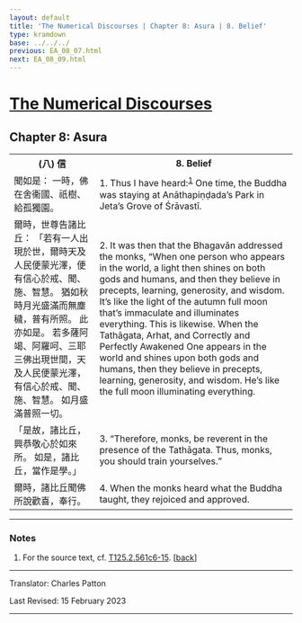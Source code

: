 ```yaml
---
layout: default
title: 'The Numerical Discourses | Chapter 8: Asura | 8. Belief'
type: kramdown
base: ../../../
previous: EA_08_07.html
next: EA_08_09.html
---
```


<h1><a href='../index.html'>The Numerical Discourses</a></h1>
<h2>Chapter 8: Asura</h2>

<table class="trans">
  <th class='ch'>(八) 信</th>
  <th class='en'>8. Belief</th>
  <tr>
    <td class='ch' title='T125.2.561c6'>聞如是： 一時，佛在舍衞國、祇樹、給孤獨園。</td>
    <td id='p1'>1. Thus I have heard:<sup id="ref1"><a href="#n1">1</a></sup> One time, the Buddha was staying at Anāthapiṇḍada’s Park in Jeta’s Grove of Śrāvastī.</td>
  </tr>
  <tr>
    <td class='ch' title='T125.2.561c7'>爾時，世尊告諸比丘： 「若有一人出現於世，爾時天及人民便蒙光澤，便有信心於戒、聞、施、智慧。 猶如秋時月光盛滿而無塵穢，普有所照。 此亦如是。 若多薩阿竭、阿羅呵、三耶三佛出現世間，天及人民便蒙光澤，有信心於戒、聞、施、智慧。 如月盛滿普照一切。</td>
    <td id='p2'>2. It was then that the Bhagavān addressed the monks, “When one person who appears in the world, a light then shines on both gods and humans, and then they believe in precepts, learning, generosity, and wisdom. It’s like the light of the autumn full moon that’s immaculate and illuminates everything. This is likewise. When the Tathāgata, Arhat, and Correctly and Perfectly Awakened One appears in the world and shines upon both gods and humans, then they believe in precepts, learning, generosity, and wisdom. He’s like the full moon illuminating everything.</td>
  </tr>
  <tr>
    <td class='ch' title='T125.2.561c12'>「是故，諸比丘，興恭敬心於如來所。 如是，諸比丘，當作是學。」</td>
    <td id='p3'>3. “Therefore, monks, be reverent in the presence of the Tathāgata. Thus, monks, you should train yourselves.”</td>
  </tr>
  <tr>
    <td class='ch' title='T125.2.561c14'>爾時，諸比丘聞佛所說歡喜，奉行。</td>
    <td id='p4'>4. When the monks heard what the Buddha taught, they rejoiced and approved.</td>
  </tr>
</table>

<hr/>

<h3 id="notes">Notes</h3>

<ol class="notes-list">
<li id="n1"><p>For the source text, cf. <a href="https://cbetaonline.dila.edu.tw/zh/T02n0125_p0561c06" target="_blank">T125.2.561c6-15</a>. [<a href="#ref1">back</a>]</p></li>
</ol>
<hr/>

<p class="translator">Translator: Charles Patton</p>
<p class='revised'>Last Revised: 15 February 2023</p>

<hr/>